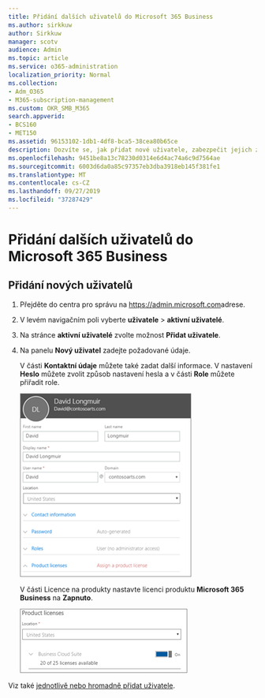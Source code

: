 ```yaml
---
title: Přidání dalších uživatelů do Microsoft 365 Business
ms.author: sirkkuw
author: Sirkkuw
manager: scotv
audience: Admin
ms.topic: article
ms.service: o365-administration
localization_priority: Normal
ms.collection:
- Adm_O365
- M365-subscription-management
ms.custom: OKR_SMB_M365
search.appverid:
- BCS160
- MET150
ms.assetid: 96153102-1db1-4df8-bca5-38cea80b65ce
description: Dozvíte se, jak přidat nové uživatele, zabezpečit jejich zařízení a přiřazovat role v aplikaci Microsoft 365 Business.
ms.openlocfilehash: 9451be8a13c78230d0314e6d4ac74a6c9d7564ae
ms.sourcegitcommit: 6003d6da0a85c97357eb3dba3918eb145f381fe1
ms.translationtype: MT
ms.contentlocale: cs-CZ
ms.lasthandoff: 09/27/2019
ms.locfileid: "37287429"
---
```

# <a name="add-additional-users-to-microsoft-365-business"></a>Přidání dalších uživatelů do Microsoft 365 Business

## <a name="add-new-users"></a>Přidání nových uživatelů

1. Přejděte do centra pro správu na <a href="https://go.microsoft.com/fwlink/p/?linkid=837890" target="_blank">https://admin.microsoft.com</a>adrese. 
2. V levém navigačním poli vyberte **uživatele** \> **aktivní uživatelé**.
1. Na stránce **aktivní uživatelé** zvolte možnost **Přidat uživatele**.
 4. Na panelu **Nový uživatel** zadejte požadované údaje. 
  
    V části **Kontaktní údaje** můžete také zadat další informace. V nastavení **Heslo** můžete zvolit způsob nastavení hesla a v části **Role** můžete přiřadit role.
      
    ![Enter user information in the New user card](media/f04d39ca-48be-4868-8330-8552a4754c8b.png)
      
    V části Licence na produkty nastavte licenci produktu **Microsoft 365 Business** na **Zapnuto**.
      
    ![Set the license setting to On position](media/7404f7f7-93bc-44a3-9ffb-4208b5b17402.png)
  
Viz také [jednotlivě nebo hromadně přidat uživatele](https://docs.microsoft.com/office365/admin/add-users/add-users).
  
